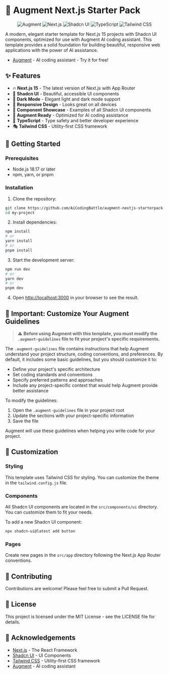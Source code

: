 # 🚀 Augment Next.js Starter Pack

<div align="center">

![Augment](https://img.shields.io/badge/Augment-AI%20Coding-8A2BE2?style=for-the-badge)
![Next.js](https://img.shields.io/badge/Next.js-15-black?style=for-the-badge&logo=next.js)
![Shadcn UI](https://img.shields.io/badge/Shadcn%20UI-Latest-black?style=for-the-badge)
![TypeScript](https://img.shields.io/badge/TypeScript-Latest-blue?style=for-the-badge&logo=typescript)
![Tailwind CSS](https://img.shields.io/badge/Tailwind%20CSS-Latest-38B2AC?style=for-the-badge&logo=tailwind-css)

</div>

A modern, elegant starter template for Next.js 15 projects with Shadcn UI components, optimized for use with Augment AI coding assistant. This template provides a solid foundation for building beautiful, responsive web applications with the power of AI assistance.

- [Augment](https://augmentcode.com/) - AI coding assistant - Try it for free!

## ✨ Features

- 🔥 **Next.js 15** - The latest version of Next.js with App Router
- 🎨 **Shadcn UI** - Beautiful, accessible UI components
- 🌙 **Dark Mode** - Elegant light and dark mode support
- 📱 **Responsive Design** - Looks great on all devices
- 🧩 **Component Showcase** - Examples of all Shadcn UI components
- 🤖 **Augment Ready** - Optimized for AI coding assistance
- 🔧 **TypeScript** - Type safety and better developer experience
- 🎭 **Tailwind CSS** - Utility-first CSS framework

## 🚀 Getting Started

### Prerequisites

- Node.js 18.17 or later
- npm, yarn, or pnpm

### Installation

1. Clone the repository:

```bash
git clone https://github.com/AiCodingBattle/augment-nextjs-starterpack.git my-project
cd my-project
```

2. Install dependencies:

```bash
npm install
# or
yarn install
# or
pnpm install
```

3. Start the development server:

```bash
npm run dev
# or
yarn dev
# or
pnpm dev
```

4. Open [http://localhost:3000](http://localhost:3000) in your browser to see the result.

## 📝 Important: Customize Your Augment Guidelines

> ⚠️ **Before using Augment with this template, you must modify the `.augment-guidelines` file to fit your project's specific requirements.**

The `.augment-guidelines` file contains instructions that help Augment understand your project structure, coding conventions, and preferences. By default, it includes some basic guidelines, but you should customize it to:

- Define your project's specific architecture
- Set coding standards and conventions
- Specify preferred patterns and approaches
- Include any project-specific context that would help Augment provide better assistance

To modify the guidelines:

1. Open the `.augment-guidelines` file in your project root
2. Update the sections with your project-specific information
3. Save the file

Augment will use these guidelines when helping you write code for your project.

## 🎨 Customization

### Styling

This template uses Tailwind CSS for styling. You can customize the theme in the `tailwind.config.js` file.

### Components

All Shadcn UI components are located in the `src/components/ui` directory. You can customize them to fit your needs.

To add a new Shadcn UI component:

```bash
npx shadcn-ui@latest add button
```

### Pages

Create new pages in the `src/app` directory following the Next.js App Router conventions.

## 🤝 Contributing

Contributions are welcome! Please feel free to submit a Pull Request.

## 📄 License

This project is licensed under the MIT License - see the LICENSE file for details.

## 🙏 Acknowledgements

- [Next.js](https://nextjs.org/) - The React Framework
- [Shadcn UI](https://ui.shadcn.com/) - UI Components
- [Tailwind CSS](https://tailwindcss.com/) - Utility-first CSS framework
- [Augment](https://augmentcode.com/) - AI coding assistant
